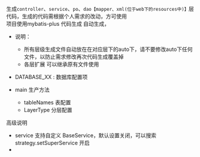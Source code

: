 生成`controller`、`service`、`po`、`dao【mapper、xml(位于web下的resources中)】`层代码，生成的代码需根据个人需求的改动，方可使用  
项目使用mybatis-plus 代码生成 自动生成，
- 说明：
    - 所有层级生成文件自动放在在对应层下的auto下，请不要修改auto下任何文件，以防止需求修改再次代码生成覆盖掉
    - 各层扩展 可以继承原有文件使用
    
- DATABASE_XX : 数据库配置项
- main 生产方法
    - tableNames 表配置
    - LayerType 分层配置
    
高级说明
- service 支持自定义 BaseService，默认设置关闭，可以搜索 strategy.setSuperService 开启
-     